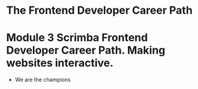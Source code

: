 # The Frontend Developer Career Path

# Module 3 Scrimba Frontend Developer Career Path. Making websites interactive.

- We are the champions

